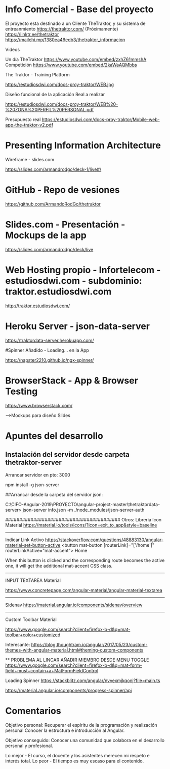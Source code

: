 # Info Comercial - Base del proyecto
El proyecto esta destinado a un Cliente TheTraktor, y su sistema de entreanmiento
https://thetraktor.com/ (Próximamente)
https://linktr.ee/thetraktor
https://mailchi.mp/1380ea46edb3/thetraktor_informacion

  Videos
  
  Un día TheTraktor
  https://www.youtube.com/embed/zxhZ61mmshA
  Competición
  https://www.youtube.com/embed/2kaWaAQMbbs
 
  The Traktor - Training Platform

https://estudiosdwi.com/docs-proy-traktor/WEB.jpg

 Diseño funcional de la aplicación Real a realizar
 
https://estudiosdwi.com/docs-proy-traktor/WEB%20-%20ZONA%20PERFIL%20PERSONAL.pdf

Presupuesto real
https://estudiosdwi.com/docs-proy-traktor/Mobile-web-app-the-traktor-v2.pdf

# Presenting Information Architecture
Wireframe - slides.com

https://slides.com/armandrodgo/deck-1/live#/


# GitHub - Repo de vesiones
https://github.com/ArmandoRodGo/thetraktor


# Slides.com - Presentación - Mockups de la app

https://slides.com/armandrodgo/deck/live


# Web Hosting propio - Infortelecom - estudiosdwi.com - subdominio: traktor.estudiosdwi.com

http://traktor.estudiosdwi.com/

# Heroku Server - json-data-server

https://traktordata-server.herokuapp.com/


#Spinner Añadido - Loading... en la App

https://napster2210.github.io/ngx-spinner/


# BrowserStack - App & Browser Testing

https://www.browserstack.com/

-->Mockups para diseño Slides

# Apuntes del desarrollo
## Instalación del servidor desde carpeta thetraktor-server
Arrancar servidor en pto: 3000

npm install -g json-server


##Arrancar desde la carpeta del servidor json:

C:\CIFO-Angular-2019\PROYECTO\angular-project-master\thetraktordata-server> 
json-server info.json -m ./node_modules/json-server-auth



#########################################
Otros:
Libreria Icon Material
https://material.io/tools/icons/?icon=exit_to_app&style=baseline
____

Indicar Link Activo
https://stackoverflow.com/questions/48883130/angular-material-set-button-active
<button mat-button [routerLink]="['/home']" routerLinkActive="mat-accent">
    Home
</button> 

When this button is clicked and the corresponding route becomes the active one,
 it will get the additional mat-accent CSS class.
_________

INPUT TEXTAREA Material

https://www.concretepage.com/angular-material/angular-material-textarea

_____
Sidenav 
https://material.angular.io/components/sidenav/overview

______
Custom Toolbar Material

https://www.google.com/search?client=firefox-b-d&q=mat-toolbar+color+customized

Interesante: https://blog.thoughtram.io/angular/2017/05/23/custom-themes-with-angular-material.html#theming-custom-components




** PROBLEMA AL LINCAR AÑADIR MIEMBRO DESDE MENU TOGGLE
https://www.google.com/search?client=firefox-b-d&q=mat-form-field+must+contain+a+MatFormFieldControl

Loading Spinner
https://stackblitz.com/angular/nvvexmjkqonj?file=main.ts

https://material.angular.io/components/progress-spinner/api


# Comentarios
Objetivo personal: Recuperar el espiritu de la programación y realización personal
Conocer la estructura e introducción al Angular.

Objetivo conseguido: Conocer una comunidad que colabora en el desarrollo personal y profesional.


Lo mejor - El curso, el docente y los asistentes merecen mi respeto e interés total.
Lo peor - El tiempo es muy escaso para el contenido.
